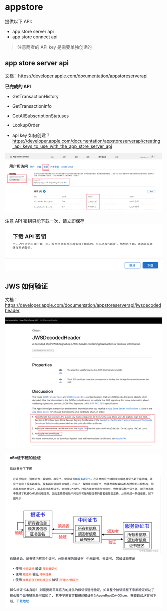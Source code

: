 # appstore

提供以下 API:
- app store server api
- app store connect api

> 注意两者的 API key 是需要单独创建的

## app store server api
文档：https://developer.apple.com/documentation/appstoreserverapi

**已完成的 API**
- GetTransactionHistory
- GetTransactionInfo
- GetAllSubscriptionStatuses
- LookupOrder


- api key 如何创建？  
https://developer.apple.com/documentation/appstoreserverapi/creating_api_keys_to_use_with_the_app_store_server_api

![img_3.png](img_3.png)

注意 API 密钥只能下载一次，请立即保存   
![img_2.png](img_2.png)

## JWS 如何验证

文档：https://developer.apple.com/documentation/appstoreserverapi/jwsdecodedheader

![img.png](img.png)

![img_1.png](img_1.png)


